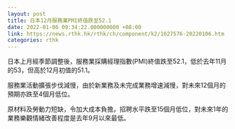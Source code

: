 ```yaml
---
layout: post
title: 日本12月服務業PMI終值跌至52.1
date: 2022-01-06 09:34:22.000000000 +08:00
link: https://news.rthk.hk/rthk/ch/component/k2/1627576-20220106.htm
categories: rthk
---
```


日本上月經季節調整後，服務業採購經理指數(PMI)終值跌至52.1，低於去年11月的53，但高於12月初值的51.1。

服務業活動擴張步伐減慢，由於新業務及未完成業務增速減慢，對未來12個月的預期亦跌至4個月低位。

原材料及勞動力短缺，令加大成本負擔。招聘水平跌至15個月低位，對未來1年的業務樂觀情緒改善程度是去年9月以來最低。
